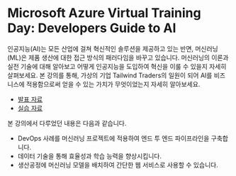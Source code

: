 # Microsoft Azure Virtual Training Day: Developers Guide to AI

인공지능(AI)는 모든 산업에 걸쳐 혁신적인 솔루션을 제공하고 있는 반면, 머신러닝(ML)은 제품 생산에 대한 접근 방식의 패러다임을 바꾸고 있습니다. 머신러닝의 이론과 실전 기술에 대해 알아보고 어떻게 인공지능을 도입하여 혁신을 이룰 수 있을지 자세히 살펴보세요. 본 강의를 통해, 가상의 기업 Tailwind Traders의 일원이 되어 AI를 비즈니스에 적용함으로써 얻을 수 있는 가치가 무엇이었는지 자세히 알아보세요.

- [발표 자료](Microsoft%20Azure%20Training%20Day%20Developers%20Guide%20to%20AI.pdf)
- [실습 자료](data/)

본 강의에서 다루었던 내용은 다음과 같습니다.

- DevOps 사례를 머신러닝 프로젝트에 적용하여 엔드 투 엔드 파이프라인을 구축합니다.
- 데이터 기술을 통해 효율성과 학습 능력을 향상시킵니다.
- 생산공정에 머신러닝 모델을 배치하여 간단한 웹 서비스로 사용할 수 있습니다.

